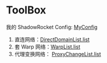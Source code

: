 # ToolBox

我的 ShadowRocket Config: [MyConfig](https://raw.githubusercontent.com/gireithub/ToolBox/main/MyConfig.ini)

1. 直连网络：[DirectDomainList.list]()
2. 套 Warp 网络：[WarpList.list]()
3. 代理变换网络： [ProxyChangeList.list]()
